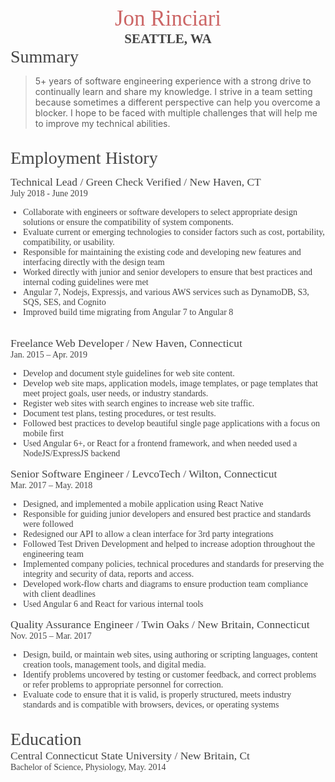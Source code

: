 <center>
    <span style="font-family:bitter,georgia,serif; font-size:2.5em; color: #CC6666;">
    Jon Rinciari
    </span>
</center>
<center>
  <span style='font-family:dosis, "HelveticaNeue-CondensedBold", "trebuchet ms"; font-size:1.5em; color: #444444; font-weight: 600;'>
  SEATTLE, WA
  </span>
</center>
<span style='font-family:bitter,georgia,serif; font-size:2em; color: #444;'>Summary</span>

> 5+ years of software engineering experience with a strong drive to continually learn and
> share my knowledge. I strive in a team setting because sometimes a different perspective
> can help you overcome a blocker. I hope to be faced with multiple challenges that will help
> me to improve my technical abilities.

<br/>
<span style='font-family:bitter,georgia,serif; font-size:2em; color: #444;'>Employment History</span>
<br />
<div style='display: flex; flex-direction: column; margin-top: .75rem;'>
 <span style='font-family:bitter,georgia,serif; font-size:1.25em; color: #444;'>
  Technical Lead / Green Check Verified / New Haven, CT
 </span>
 <span style='font-family:dosis, "HelveticaNeue-CondensedBold", "trebuchet ms"; font-size:1em; color: #444;'>
  July 2018 - June 2019
 </span>
 <ul style='padding-left: 20px;'>
   <li style='font-family:dosis, "HelveticaNeue-CondensedBold", "trebuchet ms"; font-size:1em; color: #444;'> Collaborate with engineers or software developers to select appropriate design
solutions or ensure the compatibility of system components.
   </li>
    <li style='font-family:dosis, "HelveticaNeue-CondensedBold", "trebuchet ms"; font-size:1em; color: #444;'> Evaluate current or emerging technologies to consider factors such as cost, portability, compatibility, or usability. 
   </li>
    <li style='font-family:dosis, "HelveticaNeue-CondensedBold", "trebuchet ms"; font-size:1em; color: #444;'>
        Responsible for maintaining the existing code and developing new features and
interfacing directly with the design team
   </li>
    <li style='font-family:dosis, "HelveticaNeue-CondensedBold", "trebuchet ms"; font-size:1em; color: #444;'> Worked directly with junior and senior developers to ensure that best practices and
internal coding guidelines were met
   </li>
    <li style='font-family:dosis, "HelveticaNeue-CondensedBold", "trebuchet ms"; font-size:1em; color: #444;'> Angular 7, Nodejs, Expressjs, and various AWS services such as DynamoDB, S3, SQS, SES, and Cognito
   </li>
   <li style='font-family:dosis, "HelveticaNeue-CondensedBold", "trebuchet ms"; font-size:1em; color: #444;'> Improved build time migrating from Angular 7 to Angular 8
   </li>
 </ul>
</div>
<br />
<div style='display: flex; flex-direction: column;'>
 <span style='font-family:bitter,georgia,serif; font-size:1.25em; color: #444;'>
  Freelance Web Developer / New Haven, Connecticut
 </span>
 <span style='font-family:dosis, "HelveticaNeue-CondensedBold", "trebuchet ms"; font-size:1em; color: #444;'>
  Jan. 2015 – Apr. 2019
 </span>
 <ul style='padding-left: 20px;'>
   <li style='font-family:dosis, "HelveticaNeue-CondensedBold", "trebuchet ms"; font-size:1em; color: #444;'>
    Develop and document style guidelines for web site content. 
   </li>
    <li style='font-family:dosis, "HelveticaNeue-CondensedBold", "trebuchet ms"; font-size:1em; color: #444;'>
    Develop web site maps, application models, image templates, or page templates that
meet project goals, user needs, or industry standards. 
   </li>
    <li style='font-family:dosis, "HelveticaNeue-CondensedBold", "trebuchet ms"; font-size:1em; color: #444;'>
        Register web sites with search engines to increase web site traffic. 
   </li>
    <li style='font-family:dosis, "HelveticaNeue-CondensedBold", "trebuchet ms"; font-size:1em; color: #444;'>
      Document test plans, testing procedures, or test results. 
   </li>
    <li style='font-family:dosis, "HelveticaNeue-CondensedBold", "trebuchet ms"; font-size:1em; color: #444;'>
      Followed best practices to develop beautiful single page applications with a focus on
mobile first
   </li>
   <li style='font-family:dosis, "HelveticaNeue-CondensedBold", "trebuchet ms"; font-size:1em; color: #444;'>
     Used Angular 6+, or React for a frontend framework, and when needed used a
NodeJS/ExpressJS backend
   </li>
 </ul>
</div>

<div style='display: flex; flex-direction: column;'>
 <span style='font-family:bitter,georgia,serif; font-size:1.25em; color: #444;'>
  Senior Software Engineer / LevcoTech / Wilton, Connecticut
 </span>
 <span style='font-family:dosis, "HelveticaNeue-CondensedBold", "trebuchet ms"; font-size:1em; color: #444;'>
  Mar. 2017 – May. 2018
 </span>
 <ul style='padding-left: 20px;'>
   <li style='font-family:dosis, "HelveticaNeue-CondensedBold", "trebuchet ms"; font-size:1em; color: #444;'>
    Designed, and implemented a mobile application using React Native 
   </li>
    <li style='font-family:dosis, "HelveticaNeue-CondensedBold", "trebuchet ms"; font-size:1em; color: #444;'>
    Responsible for guiding junior developers and ensured best practice and standards
were followed
   </li>
    <li style='font-family:dosis, "HelveticaNeue-CondensedBold", "trebuchet ms"; font-size:1em; color: #444;'>
        Redesigned our API to allow a clean interface for 3rd party integrations
   </li>
    <li style='font-family:dosis, "HelveticaNeue-CondensedBold", "trebuchet ms"; font-size:1em; color: #444;'>
      Followed Test Driven Development and helped to increase adoption throughout the
engineering team
   </li>
    <li style='font-family:dosis, "HelveticaNeue-CondensedBold", "trebuchet ms"; font-size:1em; color: #444;'>
      Implemented company policies, technical procedures and standards for preserving the
integrity and security of data, reports and access.
   </li>
   <li style='font-family:dosis, "HelveticaNeue-CondensedBold", "trebuchet ms"; font-size:1em; color: #444;'>
    Developed work-flow charts and diagrams to ensure production team compliance with
client deadlines
   </li>
   <li style='font-family:dosis, "HelveticaNeue-CondensedBold", "trebuchet ms"; font-size:1em; color: #444;'>
    Used Angular 6 and React for various internal tools
   </li>
 </ul>
</div>

<div style='display: flex; flex-direction: column;'>
 <span style='font-family:bitter,georgia,serif; font-size:1.25em; color: #444;'>
  Quality Assurance Engineer / Twin Oaks / New Britain, Connecticut
 </span>
 <span style='font-family:dosis, "HelveticaNeue-CondensedBold", "trebuchet ms"; font-size:1em; color: #444;'>
  Nov. 2015 – Mar. 2017
 </span>
 <ul style='padding-left: 20px;'>
   <li style='font-family:dosis, "HelveticaNeue-CondensedBold", "trebuchet ms"; font-size:1em; color: #444;'>
    Design, build, or maintain web sites, using authoring or scripting languages, content
creation tools, management tools, and digital media.
   </li>
    <li style='font-family:dosis, "HelveticaNeue-CondensedBold", "trebuchet ms"; font-size:1em; color: #444;'>
    Identify problems uncovered by testing or customer feedback, and correct problems or
refer problems to appropriate personnel for correction.
   </li>
    <li style='font-family:dosis, "HelveticaNeue-CondensedBold", "trebuchet ms"; font-size:1em; color: #444;'>
Evaluate code to ensure that it is valid, is properly structured, meets industry standards
and is compatible with browsers, devices, or operating systems   </li>
 </ul>
</div>
<br/>
<span style='font-family:bitter,georgia,serif; font-size:2em; color: #444;'>Education</span>
<br />
<div style='display: flex; flex-direction: column; '>
 <span style='font-family:bitter,georgia,serif; font-size:1.25em; color: #444;'>
  Central Connecticut State University / New Britain, Ct
 </span>
 <span style='font-family:dosis, "HelveticaNeue-CondensedBold", "trebuchet ms"; font-size:1em; color: #444;'>
Bachelor of Science, Physiology, May. 2014 </span>
 </div>
 <br/>